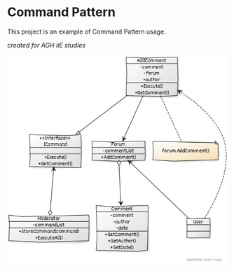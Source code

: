 
<h1>Command Pattern</h1>

This project is an example of Command Pattern usage.

*created for AGH IiE studies*

![uml](https://raw.githubusercontent.com/codingWithNoise/IO2020/main/Command/CommandUml.jpg)
